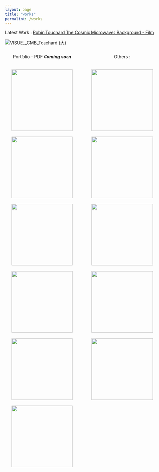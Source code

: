 ```yaml
---
layout: page
title: "works"
permalink: /works
---
```



<!--![sachie_une_autre_reg](https://github.com/kbys88/kbys88.github.io/assets/142012962/31a3a4e3-9e08-47f1-acd5-341a2f1e05f8) -->

Latest Work :
 <a href="https://www.lefresnoy.net/en/exposition/2207/oeuvre/2256/">	Robin Touchard
The Cosmic Microwaves Background - Film</a><br>

![VISUEL_CMB_Touchard (大)](https://github.com/user-attachments/assets/526c43a6-46b2-47f4-9243-54a3f84f078e)
<div style="display: grid; grid-template-columns: repeat(auto-fit, minmax(200px, 1fr)); gap: 20px; justify-items: center;">


Portfolio - PDF
***Coming soon***



Others :
 
  <a href="works/shifting">
    <img src="https://github.com/kbys88/kbys88.github.io/assets/142012962/1712d49f-1cce-47d9-b1bf-ab21e4d705d5" width="200px" height="200px">
  </a>

  <a href="works/ihavent">
    <img src="https://github.com/kbys88/kbys88.github.io/assets/142012962/cae87bea-f470-418c-97e2-17018d939009" width="200px" height="200px">
  </a>

  <a href="works/etre">
    <img src="https://github.com/kbys88/kbys88.github.io/assets/142012962/ddbb0642-a47f-4ad4-8b8d-244501c15aba" width="200px" height="200px">
  </a>

  <a href="works/day0">
    <img src="https://github.com/kbys88/kbys88.github.io/assets/142012962/5eec1517-27b1-44f2-9277-7ca69eb1ad91" width="200px" height="200px">
  </a>

  <a href="works/day1">
    <img src="https://github.com/kbys88/kbys88.github.io/assets/142012962/83902dc0-1d27-40f7-8dfd-9ec12f2dbe37" width="200px" height="200px">
  </a>

  <a href="works/ovni">
    <img src="https://github.com/kbys88/kbys88.github.io/assets/142012962/1c3f180d-c851-42e0-ba7b-3a8e9d37f568" width="200px" height="200px">
  </a>

  <a href="works/doyou">
    <img src="https://github.com/kbys88/kbys88.github.io/assets/142012962/1705a068-26e3-4375-bded-32095c5f58ca" width="200px" height="200px">
  </a>

  <a href="works/donthitme">
    <img src="https://github.com/kbys88/kbys88.github.io/assets/142012962/dac9cbd1-7a0d-49c0-9e9e-999ff662d23a" width="200px" height="200px">
  </a>

  <a href="works/taito">
    <img src="https://github.com/kbys88/kbys88.github.io/assets/142012962/0f6f36ca-38f9-48d5-b43a-a47b5d89f1a8" width="200px" height="200px">
  </a>

  <a href="works/emergences">
    <img src="https://github.com/kbys88/kbys88.github.io/assets/142012962/45d79e30-9287-4523-9dc8-2f37df831696" width="200px" height="200px">
  </a>

  <a href="works/realites">
    <img src="https://github.com/kbys88/kbys88.github.io/assets/142012962/5dd8dd9f-237a-4051-8523-247fe8ff1358" width="200px" height="200px">
  </a>

 
</div>
